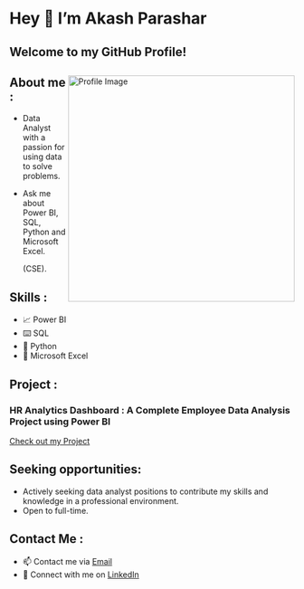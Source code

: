   # Hey 👋 I’m Akash Parashar

  ## Welcome to my GitHub Profile!

<div>
    <img src="https://camo.githubusercontent.com/8a6eee3dd739725d66903bd7fa1d23a1af0547456f5a72277b85818c883b65b0/68747470733a2f2f6d65646961322e67697068792e636f6d2f6d656469612f7167515567674143335066763638377150432f67697068792e676966" alt="Profile Image" align="right" width="400"/>
    <p>

## About me :

- Data Analyst with a passion for using data to solve problems.

- Ask me about Power BI, SQL, Python and Microsoft Excel.

  (CSE).</p>
    <p></p>
</div>



  ## Skills :

  - 📈 Power BI
  - ⌨️ SQL
  - 🐍 Python
  - 🔢 Microsoft Excel
 
  ## Project :

  ### HR Analytics Dashboard : A Complete Employee Data Analysis Project using Power BI

  [Check out my Project](https://github.com/AkashParashar1/HR-ANALYTICS-DASHBOARD---POWER-BI.git)

  ## Seeking opportunities:

  - Actively seeking data analyst positions to contribute my skills and knowledge in a professional environment.
  - Open to full-time.
 
  ## Contact Me :

  - 📫 Contact me via [Email](mailto:akashparashar502@gmail.com) 
  - 🤝 Connect with me on  [LinkedIn](https://www.linkedin.com/in/akashparashar)

<!---
AkashParashar1/AkashParashar1 is a ✨ special ✨ repository because its `README.md` (this file) appears on your GitHub profile.
You can click the Preview link to take a look at your changes.
--->
